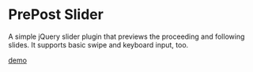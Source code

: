 # PrePost Slider

A simple jQuery slider plugin that previews the proceeding and following slides. It supports basic swipe and keyboard input, too.

[demo](http://codepen.io/tcmulder/pen/tmcyq)
